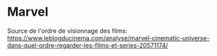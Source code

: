 # Marvel

Source de l'ordre de visionnage des films: https://www.leblogducinema.com/analyse/marvel-cinematic-universe-dans-quel-ordre-regarder-les-films-et-series-20571174/
